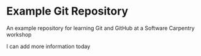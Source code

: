 # Example Git Repository
   
An example repository for learning Git and GitHub
at a Software Carpentry workshop

I can add more information today

